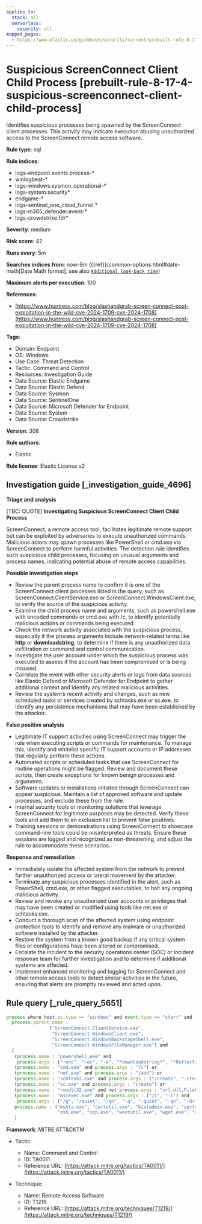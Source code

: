 ```yaml
---
applies_to:
  stack: all
  serverless:
    security: all
mapped_pages:
  - https://www.elastic.co/guide/en/security/current/prebuilt-rule-8-17-4-suspicious-screenconnect-client-child-process.html
---
```


# Suspicious ScreenConnect Client Child Process [prebuilt-rule-8-17-4-suspicious-screenconnect-client-child-process]

Identifies suspicious processes being spawned by the ScreenConnect client processes. This activity may indicate execution abusing unauthorized access to the ScreenConnect remote access software.

**Rule type**: eql

**Rule indices**:

* logs-endpoint.events.process-*
* winlogbeat-*
* logs-windows.sysmon_operational-*
* logs-system.security*
* endgame-*
* logs-sentinel_one_cloud_funnel.*
* logs-m365_defender.event-*
* logs-crowdstrike.fdr*

**Severity**: medium

**Risk score**: 47

**Runs every**: 5m

**Searches indices from**: now-9m ({{ref}}/common-options.html#date-math[Date Math format], see also [`Additional look-back time`](docs-content://solutions/security/detect-and-alert/create-detection-rule.md#rule-schedule))

**Maximum alerts per execution**: 100

**References**:

* [https://www.huntress.com/blog/slashandgrab-screen-connect-post-exploitation-in-the-wild-cve-2024-1709-cve-2024-1708](https://www.huntress.com/blog/slashandgrab-screen-connect-post-exploitation-in-the-wild-cve-2024-1709-cve-2024-1708)

**Tags**:

* Domain: Endpoint
* OS: Windows
* Use Case: Threat Detection
* Tactic: Command and Control
* Resources: Investigation Guide
* Data Source: Elastic Endgame
* Data Source: Elastic Defend
* Data Source: Sysmon
* Data Source: SentinelOne
* Data Source: Microsoft Defender for Endpoint
* Data Source: System
* Data Source: Crowdstrike

**Version**: 308

**Rule authors**:

* Elastic

**Rule license**: Elastic License v2

## Investigation guide [_investigation_guide_4696]

**Triage and analysis**

[TBC: QUOTE]
**Investigating Suspicious ScreenConnect Client Child Process**

ScreenConnect, a remote access tool, facilitates legitimate remote support but can be exploited by adversaries to execute unauthorized commands. Malicious actors may spawn processes like PowerShell or cmd.exe via ScreenConnect to perform harmful activities. The detection rule identifies such suspicious child processes, focusing on unusual arguments and process names, indicating potential abuse of remote access capabilities.

**Possible investigation steps**

* Review the parent process name to confirm it is one of the ScreenConnect client processes listed in the query, such as ScreenConnect.ClientService.exe or ScreenConnect.WindowsClient.exe, to verify the source of the suspicious activity.
* Examine the child process name and arguments, such as powershell.exe with encoded commands or cmd.exe with /c, to identify potentially malicious actions or commands being executed.
* Check the network activity associated with the suspicious process, especially if the process arguments include network-related terms like **http** or **downloadstring**, to determine if there is any unauthorized data exfiltration or command and control communication.
* Investigate the user account under which the suspicious process was executed to assess if the account has been compromised or is being misused.
* Correlate the event with other security alerts or logs from data sources like Elastic Defend or Microsoft Defender for Endpoint to gather additional context and identify any related malicious activities.
* Review the system’s recent activity and changes, such as new scheduled tasks or services created by schtasks.exe or sc.exe, to identify any persistence mechanisms that may have been established by the attacker.

**False positive analysis**

* Legitimate IT support activities using ScreenConnect may trigger the rule when executing scripts or commands for maintenance. To manage this, identify and whitelist specific IT support accounts or IP addresses that regularly perform these actions.
* Automated scripts or scheduled tasks that use ScreenConnect for routine operations might be flagged. Review and document these scripts, then create exceptions for known benign processes and arguments.
* Software updates or installations initiated through ScreenConnect can appear suspicious. Maintain a list of approved software and update processes, and exclude these from the rule.
* Internal security tools or monitoring solutions that leverage ScreenConnect for legitimate purposes may be detected. Verify these tools and add them to an exclusion list to prevent false positives.
* Training sessions or demonstrations using ScreenConnect to showcase command-line tools could be misinterpreted as threats. Ensure these sessions are logged and recognized as non-threatening, and adjust the rule to accommodate these scenarios.

**Response and remediation**

* Immediately isolate the affected system from the network to prevent further unauthorized access or lateral movement by the attacker.
* Terminate any suspicious processes identified in the alert, such as PowerShell, cmd.exe, or other flagged executables, to halt any ongoing malicious activity.
* Review and revoke any unauthorized user accounts or privileges that may have been created or modified using tools like net.exe or schtasks.exe.
* Conduct a thorough scan of the affected system using endpoint protection tools to identify and remove any malware or unauthorized software installed by the attacker.
* Restore the system from a known good backup if any critical system files or configurations have been altered or compromised.
* Escalate the incident to the security operations center (SOC) or incident response team for further investigation and to determine if additional systems are affected.
* Implement enhanced monitoring and logging for ScreenConnect and other remote access tools to detect similar activities in the future, ensuring that alerts are promptly reviewed and acted upon.


## Rule query [_rule_query_5651]

```js
process where host.os.type == "windows" and event.type == "start" and
  process.parent.name :
                ("ScreenConnect.ClientService.exe",
                 "ScreenConnect.WindowsClient.exe",
                 "ScreenConnect.WindowsBackstageShell.exe",
                 "ScreenConnect.WindowsFileManager.exe") and
  (
   (process.name : "powershell.exe" and
    process.args : ("-enc", "-ec", "-e", "*downloadstring*", "*Reflection.Assembly*", "*http*")) or
   (process.name : "cmd.exe" and process.args : "/c") or
   (process.name : "net.exe" and process.args : "/add") or
   (process.name : "schtasks.exe" and process.args : ("/create", "-create")) or
   (process.name : "sc.exe" and process.args : "create") or
   (process.name : "rundll32.exe" and not process.args : "url.dll,FileProtocolHandler") or
   (process.name : "msiexec.exe" and process.args : ("/i", "-i") and
    process.args : ("/q", "/quiet", "/qn", "-q", "-quiet", "-qn", "-Q+")) or
   process.name : ("mshta.exe", "certutil.exe", "bistadmin.exe", "certreq.exe", "wscript.exe", "cscript.exe", "curl.exe",
                   "ssh.exe", "scp.exe", "wevtutil.exe", "wget.exe", "wmic.exe")
   )
```

**Framework**: MITRE ATT&CKTM

* Tactic:

    * Name: Command and Control
    * ID: TA0011
    * Reference URL: [https://attack.mitre.org/tactics/TA0011/](https://attack.mitre.org/tactics/TA0011/)

* Technique:

    * Name: Remote Access Software
    * ID: T1219
    * Reference URL: [https://attack.mitre.org/techniques/T1219/](https://attack.mitre.org/techniques/T1219/)



